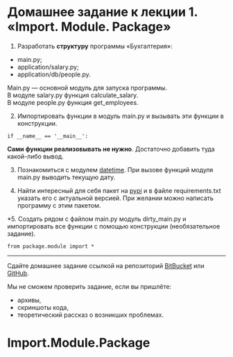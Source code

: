 # Домашнее задание к лекции 1. «Import. Module. Package»

1. Разработать **структуру** программы «Бухгалтерия»:
- main.py;  
- application/salary.py;  
- application/db/people.py.

Main.py — основной модуль для запуска программы.  
В модуле salary.py функция calculate_salary.  
В модуле people.py функция get_employees.  

2. Импортировать функции в модуль main.py и вызывать эти функции в конструкции.
```
if __name__ == '__main__':
```
**Сами функции реализовывать не нужно**. Достаточно добавить туда какой-либо вывод.

3. Познакомиться с модулем [datetime](https://pythonworld.ru/moduli/modul-datetime.html). 
При вызове функций модуля main.py выводить текущую дату.

4. Найти интересный для себя пакет на [pypi](https://pypi.org/) и в файле requirements.txt указать его с актуальной версией. При желании можно написать программу с этим пакетом.

\*5. Создать рядом с файлом main.py модуль dirty_main.py и импортировать все функции с помощью
конструкции (необязательное задание).
```
from package.module import *
```

---
Сдайте домашнее задание ссылкой на репозиторий [BitBucket](https://bitbucket.org/) или [GitHub](https://github.com/).

Мы не сможем проверить задание, если вы пришлёте:

* архивы,
* скриншоты кода,
* теоретический рассказ о возникших проблемах.    


# Import.Module.Package
